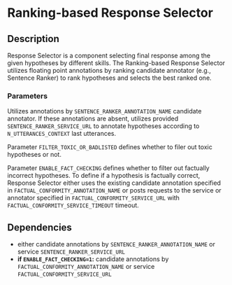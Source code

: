 # Ranking-based Response Selector

## Description

Response Selector is a component selecting final response among the given hypotheses by different skills.
The Ranking-based Response Selector utilizes floating point annotations by ranking candidate annotator (e.g., Sentence Ranker)
to rank hypotheses and selects the best ranked one.

### Parameters

Utilizes annotations by `SENTENCE_RANKER_ANNOTATION_NAME` candidate annotator. If these annotations are absent, utilizes provided `SENTENCE_RANKER_SERVICE_URL` to annotate hypotheses 
according to `N_UTTERANCES_CONTEXT` last utterances.

Parameter `FILTER_TOXIC_OR_BADLISTED` defines whether to filer out toxic hypotheses or not.

Parameter `ENABLE_FACT_CHECKING` defines whether to filter out factually incorrect hypotheses. To define if a hypothesis is factually correct, Response Selector either uses the existing candidate annotation specified in `FACTUAL_CONFORMITY_ANNOTATION_NAME` or posts requests to the service or annotator specified in `FACTUAL_CONFORMITY_SERVICE_URL` with `FACTUAL_CONFORMITY_SERVICE_TIMEOUT` timeout.


## Dependencies

- either candidate annotations by `SENTENCE_RANKER_ANNOTATION_NAME` or service `SENTENCE_RANKER_SERVICE_URL`
- __if `ENABLE_FACT_CHECKING=1`:__ candidate annotations by `FACTUAL_CONFORMITY_ANNOTATION_NAME` or service `FACTUAL_CONFORMITY_SERVICE_URL`